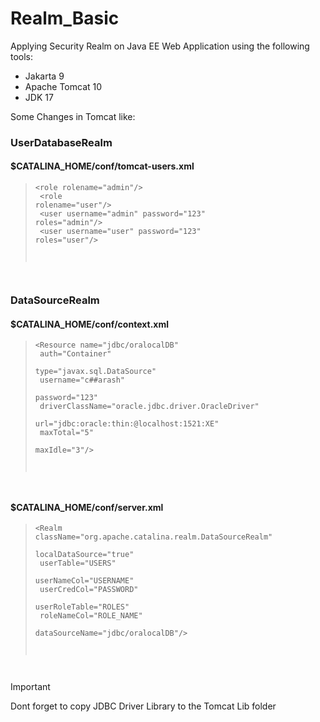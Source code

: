 # Realm_Basic

Applying Security Realm on Java EE Web Application
using the following tools:
- Jakarta 9
- Apache Tomcat 10
- JDK 17

Some Changes in Tomcat like:

### UserDatabaseRealm

#### $CATALINA_HOME/conf/tomcat-users.xml

><code>&lt;role rolename="admin"/><br>
&lt;role rolename="user"/><br>
&lt;user username="admin" password="123" roles="admin"/><br>
&lt;user username="user" password="123" roles="user"/><br>
</code>

### DataSourceRealm
#### $CATALINA_HOME/conf/context.xml

><code>&lt;Resource name="jdbc/oralocalDB"<br>
auth="Container"<br>
type="javax.sql.DataSource"<br>
username="c##arash"<br>
password="123"<br>
driverClassName="oracle.jdbc.driver.OracleDriver"<br>
url="jdbc:oracle:thin:@localhost:1521:XE"<br>
maxTotal="5"<br>
maxIdle="3"/>
</code>

#### $CATALINA_HOME/conf/server.xml

><code>&lt;Realm  className="org.apache.catalina.realm.DataSourceRealm"<br>
localDataSource="true"<br>
userTable="USERS"<br>
userNameCol="USERNAME"<br>
userCredCol="PASSWORD"<br>
userRoleTable="ROLES"<br>
roleNameCol="ROLE_NAME"<br>
dataSourceName="jdbc/oralocalDB"/>
</code>

> [!IMPORTANT]
> Dont forget to copy JDBC Driver Library to the Tomcat Lib folder